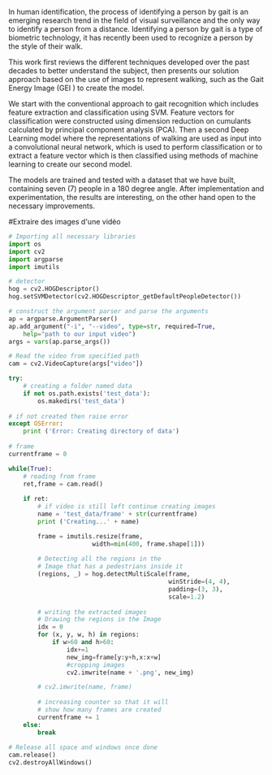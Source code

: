 In human identification, the process of identifying a person by gait is an emerging research trend in the field of visual surveillance and the only way to identify a person from a distance. Identifying a person by gait is a type of biometric technology, it has recently been used to recognize a person by the style of their walk.

This work first reviews the different techniques developed over the past decades to better understand the subject, then presents our solution approach based on the use of images to represent walking, such as the Gait Energy Image (GEI ) to create the model.

We start with the conventional approach to gait recognition which includes feature extraction and classification using SVM. Feature vectors for classification were constructed using dimension reduction on cumulants calculated by principal component analysis (PCA). Then a second Deep Learning model where the representations of walking are used as input into a convolutional neural network, which is used to perform classification or to extract a feature vector which is then classified using methods of machine learning to create our second model.

The models are trained and tested with a dataset that we have built, containing seven (7) people in a 180 degree angle.
After implementation and experimentation, the results are interesting, on the other hand open to the necessary improvements. 

#Extraire des images d'une vidéo

```python
# Importing all necessary libraries 
import os 
import cv2
import argparse
import imutils

# detector
hog = cv2.HOGDescriptor()
hog.setSVMDetector(cv2.HOGDescriptor_getDefaultPeopleDetector())

# construct the argument parser and parse the arguments
ap = argparse.ArgumentParser()
ap.add_argument("-i", "--video", type=str, required=True,
	help="path to our input video")
args = vars(ap.parse_args())

# Read the video from specified path
cam = cv2.VideoCapture(args["video"]) 

try:
    # creating a folder named data 
    if not os.path.exists('test_data'): 
        os.makedirs('test_data') 
  
# if not created then raise error 
except OSError: 
    print ('Error: Creating directory of data') 
  
# frame 
currentframe = 0

while(True): 
    # reading from frame 
    ret,frame = cam.read() 
  
    if ret: 
        # if video is still left continue creating images
        name = 'test_data/frame' + str(currentframe)
        print ('Creating...' + name)

        frame = imutils.resize(frame,
                       width=min(400, frame.shape[1]))
   
        # Detecting all the regions in the 
        # Image that has a pedestrians inside it
        (regions, _) = hog.detectMultiScale(frame, 
                                            winStride=(4, 4),
                                            padding=(3, 3),
                                            scale=1.2)
                                            
        # writing the extracted images 
        # Drawing the regions in the Image
        idx = 0
        for (x, y, w, h) in regions:
            if w>60 and h>60:
                idx+=1
                new_img=frame[y:y+h,x:x+w]
                #cropping images
                cv2.imwrite(name + '.png', new_img)

        # cv2.imwrite(name, frame) 
  
        # increasing counter so that it will 
        # show how many frames are created 
        currentframe += 1
    else: 
        break
  
# Release all space and windows once done 
cam.release() 
cv2.destroyAllWindows()
```
